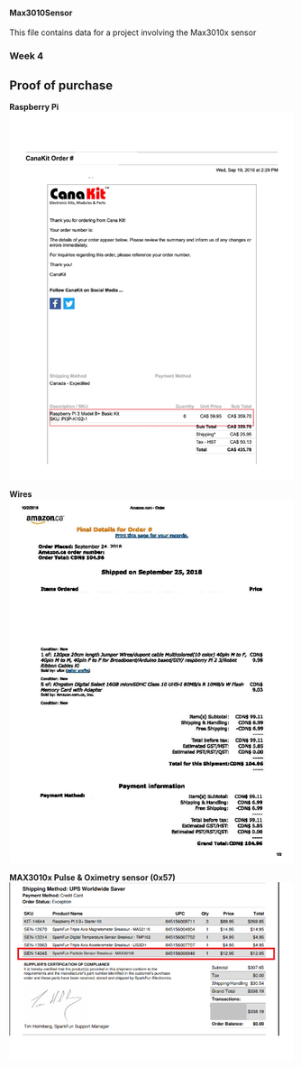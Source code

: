 #### Max3010Sensor
This file contains data for a project involving the Max3010x sensor

### Week 4
## Proof of purchase
**Raspberry Pi**
![Pi](https://github.com/gsmann997/Max3010Sensor/blob/master/Invoices/Pi_invoice.jpg)

**Wires**
![alt text](https://github.com/gsmann997/Max3010Sensor/blob/master/Invoices/Wires_receipt.jpg)

**MAX3010x Pulse & Oximetry sensor (0x57)**
![alt text](https://github.com/gsmann997/Max3010Sensor/blob/master/Invoices/heart_beat.png)



